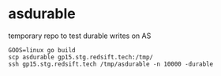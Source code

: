 # asdurable
temporary repo to test durable writes on AS

```
GOOS=linux go build
scp asdurable gp15.stg.redsift.tech:/tmp/
ssh gp15.stg.redsift.tech /tmp/asdurable -n 10000 -durable
```

